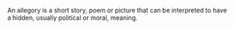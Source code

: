 An allegory is a short story, poem or picture that can be interpreted to have a hidden, usually political or moral, meaning. 